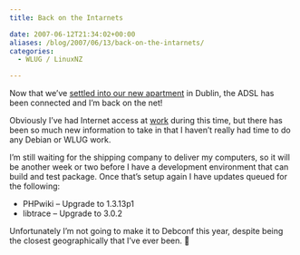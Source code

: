 ```yaml
---
title: Back on the Intarnets

date: 2007-06-12T21:34:02+00:00
aliases: /blog/2007/06/13/back-on-the-intarnets/
categories:
  - WLUG / LinuxNZ

---
```

Now that we&#8217;ve [settled into our new apartment][1] in Dublin, the ADSL has been connected and I&#8217;m back on the net! 

Obviously I&#8217;ve had Internet access at [work][2] during this time, but there has been so much new information to take in that I haven&#8217;t really had time to do any Debian or WLUG work.

I&#8217;m still waiting for the shipping company to deliver my computers, so it will be another week or two before I have a development environment that can build and test package. Once that&#8217;s setup again I have updates queued for the following:

  * PHPwiki &#8211; Upgrade to 1.3.13p1
  * libtrace &#8211; Upgrade to 3.0.2

Unfortunately I&#8217;m not going to make it to Debconf this year, despite being the closest geographically that I&#8217;ve ever been. 🙁

 [1]: http://www.mattandkatbrown.com/2007/05/21/our-new-home/
 [2]: http://www.google.ie/
